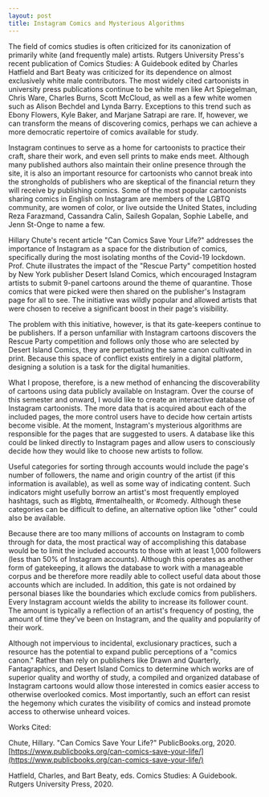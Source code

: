 ```yaml
---
layout: post
title: Instagram Comics and Mysterious Algorithms
---
```


The field of comics studies is often criticized for its canonization of primarily white (and frequently male) artists. Rutgers University Press's recent publication of Comics Studies: A Guidebook edited by Charles Hatfield and Bart Beaty was criticized for its dependence on almost exclusively white male contributors. The most widely cited cartoonists in university press publications continue to be white men like Art Spiegelman, Chris Ware, Charles Burns, Scott McCloud, as well as a few white women such as Alison Bechdel and Lynda Barry. Exceptions to this trend such as Ebony Flowers, Kyle Baker, and Marjane Satrapi are rare. If, however, we can transform the means of discovering comics, perhaps we can achieve a more democratic repertoire of comics available for study. 

Instagram continues to serve as a home for cartoonists to practice their craft, share their work, and even sell prints to make ends meet. Although many published authors also maintain their online presence through the site, it is also an important resource for cartoonists who cannot break into the strongholds of publishers who are skeptical of the financial return they will receive by publishing comics. Some of the most popular cartoonists sharing comics in English on Instagram are members of the LGBTQ community, are women of color, or live outside the United States, including Reza Farazmand, Cassandra Calin, Sailesh Gopalan, Sophie Labelle, and Jenn St-Onge to name a few.

Hillary Chute's recent article "Can Comics Save Your Life?" addresses the importance of Instagram as a space for the distribution of comics, specifically during the most isolating months of the Covid-19 lockdown. Prof. Chute illustrates the impact of the "Rescue Party" competition hosted by New York publisher Desert Island Comics, which encouraged Instagram artists to submit 9-panel cartoons around the theme of quarantine. Those comics that were picked were then shared on the publisher's Instagram page for all to see. The initiative was wildly popular and allowed artists that were chosen to receive a significant boost in their page's visibility. 

The problem with this initiative, however, is that its gate-keepers continue to be publishers. If a person unfamiliar with Instagram cartoons discovers the Rescue Party competition and follows only those who are selected by Desert Island Comics, they are perpetuating the same canon cultivated in print. Because this space of conflict exists entirely in a digital platform, designing a solution is a task for the digital humanities.

What I propose, therefore, is a new method of enhancing the discoverability of cartoons using data publicly available on Instagram. Over the course of this semester and onward, I would like to create an interactive database of Instagram cartoonists. The more data that is acquired about each of the included pages, the more control users have to decide how certain artists become visible. At the moment, Instagram's mysterious algorithms are responsible for the pages that are suggested to users. A database like this could be linked directly to Instagram pages and allow users to consciously decide how they would like to choose new artists to follow.

Useful categories for sorting through accounts would include the page's number of followers, the name and origin country of the artist (if this information is available), as well as some way of indicating content. Such indicators might usefully borrow an artist's most frequently employed hashtags, such as #lgbtq, #mentalhealth, or #comedy. Although these categories can be difficult to define, an alternative option like "other" could also be available.

Because there are too many millions of accounts on Instagram to comb through for data, the most practical way of accomplishing this database would be to limit the included accounts to those with at least 1,000 followers (less than 50% of Instagram accounts). Although this operates as another form of gatekeeping, it allows the database to work with a manageable corpus and be therefore more readily able to collect useful data about those accounts which are included. In addition, this gate is not ordained by personal biases like the boundaries which exclude comics from publishers. Every Instagram account wields the ability to increase its follower count. The amount is typically a reflection of an artist's frequency of posting, the amount of time they've been on Instagram, and the quality and popularity of their work. 

Although not impervious to incidental, exclusionary practices, such a resource has the potential to expand public perceptions of a "comics canon." Rather than rely on publishers like Drawn and Quarterly, Fantagraphics, and Desert Island Comics to determine which works are of superior quality and worthy of study, a compiled and organized database of Instagram cartoons would allow those interested in comics easier access to otherwise overlooked comics. Most importantly, such an effort can resist the hegemony which curates the visibility of comics and instead promote access to otherwise unheard voices.

Works Cited:

Chute, Hillary. "Can Comics Save Your Life?" PublicBooks.org, 2020. [https://www.publicbooks.org/can-comics-save-your-life/](https://www.publicbooks.org/can-comics-save-your-life/)

Hatfield, Charles, and Bart Beaty, eds. Comics Studies: A Guidebook. Rutgers University Press, 2020.